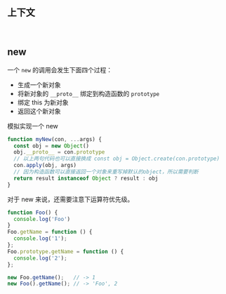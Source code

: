 ## 上下文


<br/> 

## new
一个 <code>new</code> 的调用会发生下面四个过程：
* 生成一个新对象
* 将新对象的 <code>_\_proto__</code> 绑定到构造函数的 <code>prototype</code>
* 绑定 this 为新对象
* 返回这个新对象

模拟实现一个 new
```js
function myNew(con, ...args) {
  const obj = new Object()
  obj.__proto__ = con.prototype
  // 以上两句代码也可以直接换成 const obj = Object.create(con.prototype)
  con.apply(obj, args)
  // 因为构造函数可以直接返回一个对象来重写掉默认的object，所以需要判断
  return result instanceof Object ? result : obj
}
```

对于 new 来说，还需要注意下运算符优先级。
```js
function Foo() {
  console.log('Foo')
}
Foo.getName = function () {
  console.log('1');
};
Foo.prototype.getName = function () {
  console.log('2');
};

new Foo.getName();   // -> 1
new Foo().getName(); // -> 'Foo', 2
```
